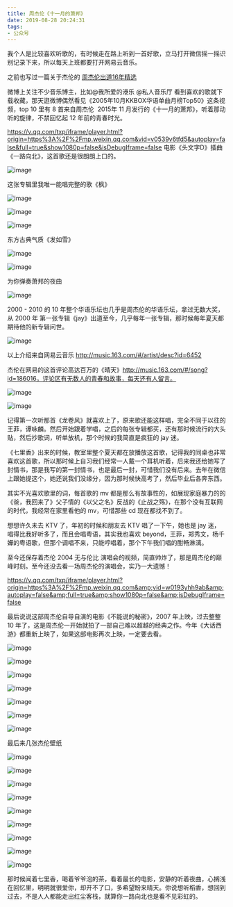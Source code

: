 ```yaml
---
title: 周杰伦《十一月的萧邦》
date: 2019-08-28 20:24:31
tags:
- 公众号
---
```

我个人是比较喜欢听歌的，有时候走在路上听到一首好歌，立马打开微信摇一摇识别记录下来，所以每天上班都要打开网易云音乐。

之前也写过一篇关于杰伦的 [周杰伦出道16年精选](http://mp.weixin.qq.com/s?__biz=MjM5ODIzNDExMg==&mid=2257483693&idx=1&sn=4cc1b0025566313c806dc6bbfad0aad6&chksm=a5b706c292c08fd4b016ef4485ea7e10cf345fb4e4d35ecc557f37950fee199afd625951328a&scene=21#wechat_redirect)

微博上关注不少音乐博主，比如@我所爱的港乐 @私人音乐厅 看到喜欢的歌就下载收藏，那天逛微博偶然看见《2005年10月KKBOX华语单曲月榜Top50》这条视频，top 10 里有 8 首来自周杰伦  2015年 11 月发行的《十一月的萧邦》，听着那动听的旋律，不禁回忆起 12 年前的青春时光。

https://v.qq.com/txp/iframe/player.html?origin=https%3A%2F%2Fmp.weixin.qq.com&vid=v0539v6tfd5&autoplay=false&full=true&show1080p=false&isDebugIframe=false
电影《头文字D》插曲《一路向北》，这首歌还是很朗朗上口的。

![image](https://upload-images.jianshu.io/upload_images/17817191-9fb4f4ed5818d271?imageMogr2/auto-orient/strip%7CimageView2/2/w/1240)

这张专辑里我唯一能唱完整的歌《枫》

![image](https://upload-images.jianshu.io/upload_images/17817191-13340d6403e8bcac?imageMogr2/auto-orient/strip%7CimageView2/2/w/1240)

![image](https://upload-images.jianshu.io/upload_images/17817191-294b55c3ba316c09?imageMogr2/auto-orient/strip%7CimageView2/2/w/1240)

![image](https://upload-images.jianshu.io/upload_images/17817191-b98109473f61277a?imageMogr2/auto-orient/strip%7CimageView2/2/w/1240)

东方古典气质《发如雪》

![image](https://upload-images.jianshu.io/upload_images/17817191-dcec9cf0daf08f68?imageMogr2/auto-orient/strip%7CimageView2/2/w/1240)

![image](https://upload-images.jianshu.io/upload_images/17817191-1844398ea4cab42c?imageMogr2/auto-orient/strip%7CimageView2/2/w/1240)

为你弹奏萧邦的夜曲

![image](https://upload-images.jianshu.io/upload_images/17817191-05f9fab6462900ce?imageMogr2/auto-orient/strip%7CimageView2/2/w/1240)

2000 - 2010 的 10 年整个华语乐坛也几乎是周杰伦的华语乐坛，拿过无数大奖，从 2000 年 第一张专辑《jay》出道至今，几乎每年一张专辑，那时候每年夏天都期待他的新专辑问世。

![image](https://upload-images.jianshu.io/upload_images/17817191-f8ea83659e2f30fb?imageMogr2/auto-orient/strip%7CimageView2/2/w/1240)

以上介绍来自网易云音乐 http://music.163.com/#/artist/desc?id=6452

杰伦在网易的这首评论高达百万的《晴天》http://music.163.com/#/song?id=186016，评论区有无数人的青春和故事，每天还有人留言。

![image](https://upload-images.jianshu.io/upload_images/17817191-edf18409a05a8139?imageMogr2/auto-orient/strip%7CimageView2/2/w/1240)

![image](https://upload-images.jianshu.io/upload_images/17817191-b5d0820d95bc913f?imageMogr2/auto-orient/strip%7CimageView2/2/w/1240)

记得第一次听那首《龙卷风》就喜欢上了，原来歌还能这样唱，完全不同于以往的 王菲，谭咏麟。然后开始跟着学唱，之后的每张专辑都买，还有那时候流行的大头贴，然后抄歌词，听单放机，那个时候的我简直是疯狂的 jay 迷。

《七里香》出来的时候，教室里整个夏天都在放播放这首歌，记得我的同桌也非常喜欢这首歌，所以那时候上自习我们经常一人戴一个耳机听着，后来我还给她写了封情书，那是我写的第一封情书，也是最后一封，可惜我们没有后来。去年在微信上跟她提这个，她还说我们没缘分，因为那时候快高考了，然后毕业后各奔东西。

其实不光喜欢歌里的词，每首歌的 mv 都是那么有故事性的，如展现家庭暴力的的《爸，我回来了》父子情的《以父之名》反战的《止战之殇》，在那个没有互联网的时代，我经常在家里看他的 mv，可惜那些 cd 现在都找不到了。

想想许久未去 KTV 了，年初的时候和朋友去 KTV 唱了一下午，她也是 jay 迷，唱得比我好听多了，而且会唱粤语，其实我也喜欢 beyond，王菲，郑秀文，杨千嬅的粤语歌，但那个调唱不来，只能哼唱着，那个下午我们唱的酣畅淋漓。

至今还保存着杰伦 2004 无与伦比 演唱会的视频，简直帅炸了，那是周杰伦的巅峰时刻。至今还没去看一场周杰伦的演唱会，实乃一大遗憾！

https://v.qq.com/txp/iframe/player.html?origin=https%3A%2F%2Fmp.weixin.qq.com&amp;vid=w0193yhh9ab&amp;autoplay=false&amp;full=true&amp;show1080p=false&amp;isDebugIframe=false

最后说说这部周杰伦自导自演的电影《不能说的秘密》，2007 年上映，过去整整 10 年了，这是周杰伦一开始就拍了一部自己难以超越的经典之作。今年《大话西游》都重新上映了，如果这部电影再次上映，一定要去看。

![image](https://upload-images.jianshu.io/upload_images/17817191-c24ad127c15cab8f?imageMogr2/auto-orient/strip%7CimageView2/2/w/1240)

![image](https://upload-images.jianshu.io/upload_images/17817191-0a3711b9b67bc745?imageMogr2/auto-orient/strip%7CimageView2/2/w/1240)

![image](https://upload-images.jianshu.io/upload_images/17817191-e9243e90989f9808?imageMogr2/auto-orient/strip%7CimageView2/2/w/1240)

![image](https://upload-images.jianshu.io/upload_images/17817191-13775ff15f2edc6d?imageMogr2/auto-orient/strip%7CimageView2/2/w/1240)

![image](https://upload-images.jianshu.io/upload_images/17817191-913ea1e10fd39636?imageMogr2/auto-orient/strip%7CimageView2/2/w/1240)

![image](https://upload-images.jianshu.io/upload_images/17817191-09ec65fe18620afc?imageMogr2/auto-orient/strip%7CimageView2/2/w/1240)

![image](https://upload-images.jianshu.io/upload_images/17817191-9253895f2ed4c280?imageMogr2/auto-orient/strip%7CimageView2/2/w/1240)

最后来几张杰伦壁纸

![image](https://upload-images.jianshu.io/upload_images/17817191-57d4d87a347bb499?imageMogr2/auto-orient/strip%7CimageView2/2/w/1240)

![image](https://upload-images.jianshu.io/upload_images/17817191-5a4f58859b4aec56?imageMogr2/auto-orient/strip%7CimageView2/2/w/1240)

![image](https://upload-images.jianshu.io/upload_images/17817191-fb26e80b90385507?imageMogr2/auto-orient/strip%7CimageView2/2/w/1240)

![image](https://upload-images.jianshu.io/upload_images/17817191-e8df1bdf084919da?imageMogr2/auto-orient/strip%7CimageView2/2/w/1240)

![image](https://upload-images.jianshu.io/upload_images/17817191-27bd3cda70536418?imageMogr2/auto-orient/strip%7CimageView2/2/w/1240)

![image](https://upload-images.jianshu.io/upload_images/17817191-fa8c44144aae4dc0?imageMogr2/auto-orient/strip%7CimageView2/2/w/1240)

![image](https://upload-images.jianshu.io/upload_images/17817191-de1096ca23b34041?imageMogr2/auto-orient/strip%7CimageView2/2/w/1240)

![image](https://upload-images.jianshu.io/upload_images/17817191-987fc3934146a1f5?imageMogr2/auto-orient/strip%7CimageView2/2/w/1240)

![image](https://upload-images.jianshu.io/upload_images/17817191-88aaf05aa09ae980?imageMogr2/auto-orient/strip%7CimageView2/2/w/1240)

那时候闻着七里香，喝着爷爷泡的茶，看着最长的电影，安静的听着夜曲，心搁浅在回忆里，明明就很爱你，却开不了口，多希望盼来晴天。你说想听稻香，想回到过去，不是人人都能走出红尘客栈，就算你一路向北也是看不见彩虹的。
